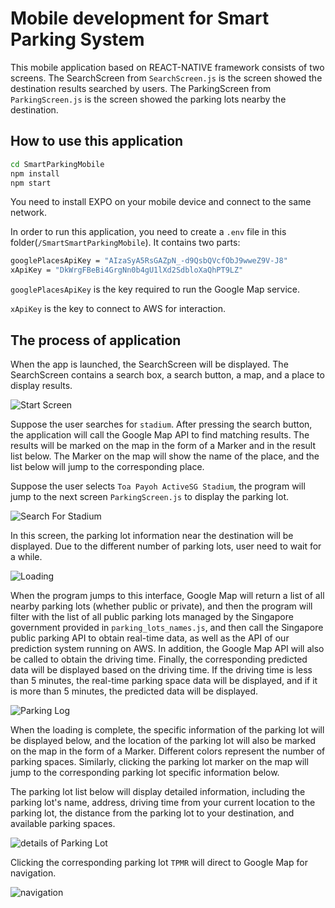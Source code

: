 # Mobile development for Smart Parking System

This mobile application based on REACT-NATIVE framework consists of two screens. The SearchScreen from `SearchScreen.js` is the screen showed the destination results searched by users. The ParkingScreen from `ParkingScreen.js` is the screen showed the parking lots nearby the destination.

## How to use this application

```bash
cd SmartParkingMobile
npm install 
npm start
```
You need to install EXPO on your mobile device and connect to the same network.

In order to run this application, you need to create a `.env` file in this folder(`/SmartSmartParkingMobile`). It contains two parts: 

```bash
googlePlacesApiKey = "AIzaSyA5RsGAZpN_-d9QsbQVcfObJ9wweZ9V-J8" 
xApiKey = "DkWrgFBeBi4GrgNn0b4gU1lXd2SdbloXaQhPT9LZ"
```
`googlePlacesApiKey` is the key required to run the Google Map service.

`xApiKey` is the key to connect to AWS for interaction.

## The process of application

When the app is launched, the SearchScreen will be displayed. The SearchScreen contains a search box, a search button, a map, and a place to display results.


![Start Screen](../assets/startScreen.PNG)

Suppose the user searches for `stadium`. After pressing the search button, the application will call the Google Map API to find matching results. The results will be marked on the map in the form of a Marker and in the result list below. The Marker on the map will show the name of the place, and the list below will jump to the corresponding place.

Suppose the user selects `Toa Payoh ActiveSG Stadium`, the program will jump to the next screen `ParkingScreen.js` to display the parking lot.

![Search For Stadium](../assets/searchForStadium.PNG)

In this screen, the parking lot information near the destination will be displayed. Due to the different number of parking lots, user need to wait for a while.

![Loading](../assets/loading.PNG)

When the program jumps to this interface, Google Map will return a list of all nearby parking lots (whether public or private), and then the program will filter with the list of all public parking lots managed by the Singapore government provided in `parking_lots_names.js`, and then call the Singapore public parking API to obtain real-time data, as well as the API of our prediction system running on AWS. In addition, the Google Map API will also be called to obtain the driving time. Finally, the corresponding predicted data will be displayed based on the driving time. If the driving time is less than 5 minutes, the real-time parking space data will be displayed, and if it is more than 5 minutes, the predicted data will be displayed.

![Parking Log](../assets/parkingLot.PNG)

When the loading is complete, the specific information of the parking lot will be displayed below, and the location of the parking lot will also be marked on the map in the form of a Marker. Different colors represent the number of parking spaces. Similarly, clicking the parking lot marker on the map will jump to the corresponding parking lot specific information below.

The parking lot list below will display detailed information, including the parking lot's name, address, driving time from your current location to the parking lot, the distance from the parking lot to your destination, and available parking spaces.

![details of Parking Lot](../assets/detailOfParkingLot.PNG)


Clicking the corresponding parking lot `TPMR` will direct to Google Map for navigation.

![navigation](../assets/navigation.PNG)


